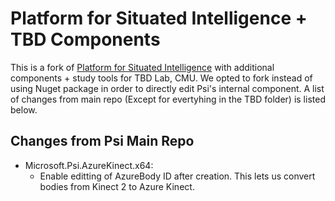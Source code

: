 # Platform for Situated Intelligence + TBD Components

This is a fork of [Platform for Situated Intelligence](https://github.com/microsoft/psi) with additional components + study tools for TBD Lab, CMU. We opted to fork instead of using Nuget package in order to directly edit Psi's internal component. A list of changes from main repo (Except for evertyhing in the TBD folder) is listed below.

## Changes from Psi Main Repo
* Microsoft.Psi.AzureKinect.x64:
	* Enable editting of AzureBody ID after creation. This lets us convert bodies from Kinect 2 to Azure Kinect. 